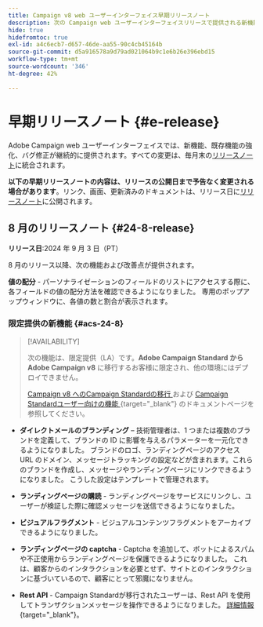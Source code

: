 ```yaml
---
title: Campaign v8 web ユーザーインターフェイス早期リリースノート
description: 次の Campaign web ユーザーインターフェイスリリースで提供される新機能について説明します
hide: true
hidefromtoc: true
exl-id: a4c6ecb7-d657-46de-aa55-90c4cb45164b
source-git-commit: d5a916578a9d79ad021064b9c1e6b26e396ebd15
workflow-type: tm+mt
source-wordcount: '346'
ht-degree: 42%

---
```


# 早期リリースノート {#e-release}

Adobe Campaign web ユーザーインターフェイスでは、新機能、既存機能の強化、バグ修正が継続的に提供されます。すべての変更は、毎月末の[リリースノート](release-notes.md)に統合されます。

**以下の早期リリースノートの内容は、リリースの公開日まで予告なく変更される場合があります**。リンク、画面、更新済みのドキュメントは、リリース日に[リリースノート](release-notes.md)に公開されます。

## 8 月のリリースノート {#24-8-release}

**リリース日**:2024 年 9 月 3 日（PT）

8 月のリリース以降、次の機能および改善点が提供されます。

**値の配分** - パーソナライゼーションのフィールドのリストにアクセスする際に、各フィールドの値の配分方法を確認できるようになりました。 専用のポップアップウィンドウに、各値の数と割合が表示されます。


### 限定提供の新機能 {#acs-24-8}

>[!AVAILABILITY]
>
>次の機能は、限定提供（LA）です。**Adobe Campaign Standard から Adobe Campaign v8** に移行するお客様に限定され、他の環境にはデプロイできません。
>
>[Campaign v8 へのCampaign Standardの移行 ](../rn/acs-migration.md) および [Campaign Standardユーザー向けの機能 ](https://experienceleague.adobe.com/docs/experience-cloud/campaign/campaign-standard-migration-home.html?lang=ja){target="_blank"} のドキュメントページを参照してください。

* **ダイレクトメールのブランディング** – 技術管理者は、1 つまたは複数のブランドを定義して、ブランドの ID に影響を与えるパラメーターを一元化できるようになりました。 ブランドのロゴ、ランディングページのアクセス URL のドメイン、メッセージトラッキングの設定などが含まれます。これらのブランドを作成し、メッセージやランディングページにリンクできるようになりました。 こうした設定はテンプレートで管理されます。

* **ランディングページの購読** - ランディングページをサービスにリンクし、ユーザーが検証した際に確認メッセージを送信できるようになりました。

* **ビジュアルフラグメント** - ビジュアルコンテンツフラグメントをアーカイブできるようになりました。

* **ランディングページの captcha** - Captcha を追加して、ボットによるスパムや不正使用からランディングページを保護できるようになりました。 これは、顧客からのインタラクションを必要とせず、サイトとのインタラクションに基づいているので、顧客にとって邪魔になりません。

* **Rest API** - Campaign Standardが移行されたユーザーは、Rest API を使用してトランザクションメッセージを操作できるようになりました。 [詳細情報](https://experienceleague.adobe.com/docs/experience-cloud/campaign/apis/get-started-apis.html?lang=ja){target="_blank"}。


